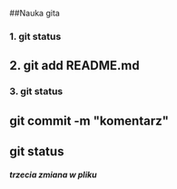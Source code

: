 ##Nauka gita
### 1. git status
## 2. git add README.md
### 3. git status
## git commit -m "komentarz"
## git status

##### trzecia zmiana w pliku
